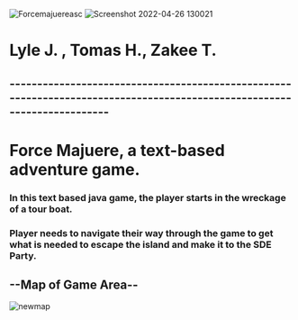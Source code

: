 ![Forcemajuereasc](https://user-images.githubusercontent.com/58896705/165787282-819b70e6-4680-4238-b0c6-33d85555aa83.jpg)
![Screenshot 2022-04-26 130021](https://user-images.githubusercontent.com/58896705/167163439-e6eca927-2f2a-43a0-acc3-306630ef82b8.jpg)
# Lyle J. , Tomas H., Zakee T.
## ------------------------------------------------------------------------------------------------------------------------
# Force Majuere, a text-based adventure game.

### In this text based java game, the player starts in the wreckage of a tour boat. 
### Player needs to navigate their way through the game to get what is needed to escape the island and make it to the SDE Party.

## --Map of Game Area--
![newmap](https://user-images.githubusercontent.com/58896705/166499941-2699f43b-82e2-476f-a07e-bac8718b8a12.jpg)
